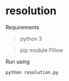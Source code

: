 # resolution

Requirements

> python 3

> pip module Pillow

Run using

```
python resolution.py
```
